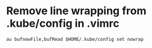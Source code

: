 # Remove line wrapping from .kube/config in .vimrc

```vim
au bufnewFile,bufRead $HOME/.kube/config set nowrap
```

